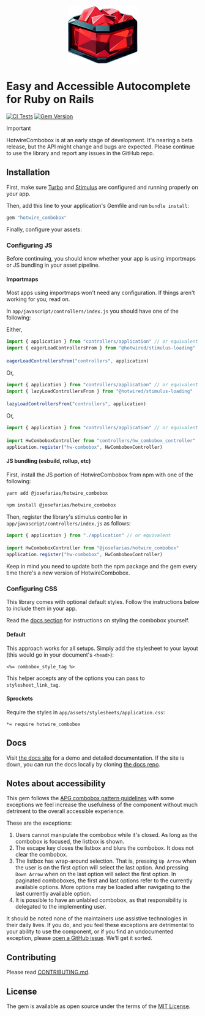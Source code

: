 <p align="center">
  <img src="docs/assets/images/logo.png" height=150>
</p>

# Easy and Accessible Autocomplete for Ruby on Rails

[![CI Tests](https://github.com/josefarias/hotwire_combobox/actions/workflows/ci_tests.yml/badge.svg)](https://github.com/josefarias/hotwire_combobox/actions/workflows/ci_tests.yml) [![Gem Version](https://badge.fury.io/rb/hotwire_combobox.svg)](https://badge.fury.io/rb/hotwire_combobox)


> [!IMPORTANT]
> HotwireCombobox is at an early stage of development. It's nearing a beta release, but the API might change and bugs are expected. Please continue to use the library and report any issues in the GitHub repo.

## Installation

First, make sure [Turbo](https://github.com/hotwired/turbo-rails) and [Stimulus](https://github.com/hotwired/stimulus-rails) are configured and running properly on your app.

Then, add this line to your application's Gemfile and run `bundle install`:

```ruby
gem "hotwire_combobox"
```

Finally, configure your assets:

### Configuring JS

Before continuing, you should know whether your app is using importmaps or JS bundling in your asset pipeline.

#### Importmaps

Most apps using importmaps won't need any configuration. If things aren't working for you, read on.

In `app/javascript/controllers/index.js` you should have one of the following:

Either,

```js
import { application } from "controllers/application" // or equivalent
import { eagerLoadControllersFrom } from "@hotwired/stimulus-loading"

eagerLoadControllersFrom("controllers", application)
```

Or,

```js
import { application } from "controllers/application" // or equivalent
import { lazyLoadControllersFrom } from "@hotwired/stimulus-loading"

lazyLoadControllersFrom("controllers", application)
```

Or,

```js
import { application } from "controllers/application" // or equivalent

import HwComboboxController from "controllers/hw_combobox_controller"
application.register("hw-combobox", HwComboboxController)
```

#### JS bundling (esbuild, rollup, etc)

First, install the JS portion of HotwireCombobox from npm with one of the following:

```bash
yarn add @josefarias/hotwire_combobox
```

```bash
npm install @josefarias/hotwire_combobox
```

Then, register the library's stimulus controller in `app/javascript/controllers/index.js` as follows:

```js
import { application } from "./application" // or equivalent

import HwComboboxController from "@josefarias/hotwire_combobox"
application.register("hw-combobox", HwComboboxController)
```

Keep in mind you need to update both the npm package and the gem every time there's a new version of HotwireCombobox.

### Configuring CSS

This library comes with optional default styles. Follow the instructions below to include them in your app.

Read the [docs section](#Docs) for instructions on styling the combobox yourself.

#### Default

This approach works for all setups. Simply add the stylesheet to your layout (this would go in your document's `<head>`):

```erb
<%= combobox_style_tag %>
```

This helper accepts any of the options you can pass to `stylesheet_link_tag`.

#### Sprockets

Require the styles in `app/assets/stylesheets/application.css`:

```erb
*= require hotwire_combobox
```

## Docs

Visit [the docs site](https://hotwirecombobox.com/) for a demo and detailed documentation.
If the site is down, you can run the docs locally by cloning [the docs repo](https://github.com/josefarias/hotwire_combobox_docs).

## Notes about accessibility

This gem follows the [APG combobox pattern guidelines](https://www.w3.org/WAI/ARIA/apg/patterns/combobox/) with some exceptions we feel increase the usefulness of the component without much detriment to the overall accessible experience.

These are the exceptions:

1. Users cannot manipulate the combobox while it's closed. As long as the combobox is focused, the listbox is shown.
2. The escape key closes the listbox and blurs the combobox. It does not clear the combobox.
3. The listbox has wrap-around selection. That is, pressing `Up Arrow` when the user is on the first option will select the last option. And pressing `Down Arrow` when on the last option will select the first option. In paginated comboboxes, the first and last options refer to the currently available options. More options may be loaded after navigating to the last currently available option.
4. It is possible to have an unlabled combobox, as that responsibility is delegated to the implementing user.

It should be noted none of the maintainers use assistive technologies in their daily lives. If you do, and you feel these exceptions are detrimental to your ability to use the component, or if you find an undocumented exception, please [open a GitHub issue](https://github.com/josefarias/hotwire_combobox/issues). We'll get it sorted.

## Contributing

Please read [CONTRIBUTING.md](./CONTRIBUTING.md).

## License

The gem is available as open source under the terms of the [MIT License](https://opensource.org/licenses/MIT).
